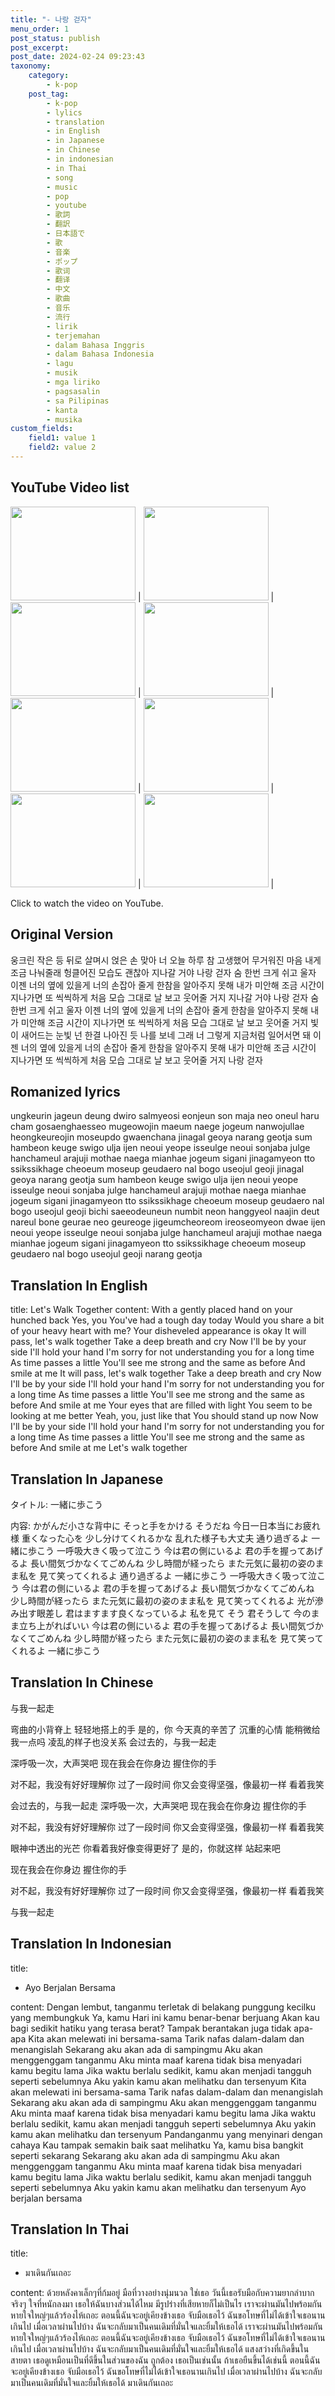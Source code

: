 ```yaml
---
title: "- 나랑 걷자"
menu_order: 1
post_status: publish
post_excerpt: 
post_date: 2024-02-24 09:23:43
taxonomy:
    category:
        - k-pop
    post_tag:
        - k-pop
        - lylics
        - translation
        - in English
        - in Japanese
        - in Chinese
        - in indonesian
        - in Thai
        - song
        - music
        - pop
        - youtube
        - 歌詞
        - 翻訳
        - 日本語で
        - 歌
        - 音楽
        - ポップ
        - 歌词
        - 翻译
        - 中文
        - 歌曲
        - 音乐
        - 流行
        - lirik
        - terjemahan
        - dalam Bahasa Inggris
        - dalam Bahasa Indonesia
        - lagu
        - musik
        - mga liriko
        - pagsasalin
        - sa Pilipinas
        - kanta
        - musika
custom_fields:
    field1: value 1
    field2: value 2
---
```


## YouTube Video list
 [<img src='http://img.youtube.com/vi/OQi85d3CGgQ/0.jpg' width='200' height='150'>](https://youtu.be/OQi85d3CGgQ) | [<img src='http://img.youtube.com/vi/frFaXBEoZmI/0.jpg' width='200' height='150'>](https://youtu.be/frFaXBEoZmI) | [<img src='http://img.youtube.com/vi/gc6O7qe8LLA/0.jpg' width='200' height='150'>](https://youtu.be/gc6O7qe8LLA) | [<img src='http://img.youtube.com/vi/tYkOXrKViDk/0.jpg' width='200' height='150'>](https://youtu.be/tYkOXrKViDk) | [<img src='http://img.youtube.com/vi/rl3sKg0lhzs/0.jpg' width='200' height='150'>](https://youtu.be/rl3sKg0lhzs) |
 [<img src='http://img.youtube.com/vi/g3ehcJw4YZs/0.jpg' width='200' height='150'>](https://youtu.be/g3ehcJw4YZs) | [<img src='http://img.youtube.com/vi/GmoLASRqa34/0.jpg' width='200' height='150'>](https://youtu.be/GmoLASRqa34) | [<img src='http://img.youtube.com/vi/pkrC2TzJX0k/0.jpg' width='200' height='150'>](https://youtu.be/pkrC2TzJX0k) |

Click to watch the video on YouTube.
## Original Version
웅크린 작은 등 뒤로 
살며시 얹은 손 
맞아 너 
오늘 하루 참 고생했어 
무거워진 마음 내게 
조금 나눠줄래 
헝클어진 모습도 괜찮아 
지나갈 거야 나랑 걷자 
숨 한번 크게 쉬고 울자 
이젠 너의 옆에 있을게 
너의 손잡아 줄게 
한참을 알아주지 못해 내가 미안해 
조금 시간이 지나가면 
또 씩씩하게 처음 모습 그대로 날 
보고 웃어줄 거지 
지나갈 거야 나랑 걷자 
숨 한번 크게 쉬고 울자 
이젠 너의 옆에 있을게 
너의 손잡아 줄게 
한참을 알아주지 못해 내가 미안해 
조금 시간이 지나가면 
또 씩씩하게 처음 모습 그대로 날 
보고 웃어줄 거지 
빛이 새어드는 눈빛 
넌 한결 나아진 듯 나를 보네 
그래 너 그렇게 
지금처럼 일어서면 돼 
이젠 너의 옆에 있을게 
너의 손잡아 줄게 
한참을 알아주지 못해 내가 미안해 
조금 시간이 지나가면 
또 씩씩하게 처음 모습 그대로 날 
보고 웃어줄 거지 
나랑 걷자 



## Romanized lyrics
ungkeurin jageun deung dwiro 
salmyeosi eonjeun son 
maja neo 
oneul haru cham gosaenghaesseo 
mugeowojin maeum naege 
jogeum nanwojullae 
heongkeureojin moseupdo gwaenchana 
jinagal geoya narang geotja 
sum hambeon keuge swigo ulja 
ijen neoui yeope isseulge 
neoui sonjaba julge 
hanchameul arajuji mothae naega mianhae 
jogeum sigani jinagamyeon 
tto ssikssikhage cheoeum moseup geudaero nal 
bogo useojul geoji 
jinagal geoya narang geotja 
sum hambeon keuge swigo ulja 
ijen neoui yeope isseulge 
neoui sonjaba julge 
hanchameul arajuji mothae naega mianhae 
jogeum sigani jinagamyeon 
tto ssikssikhage cheoeum moseup geudaero nal 
bogo useojul geoji 
bichi saeeodeuneun numbit 
neon hanggyeol naajin deut nareul bone 
geurae neo geureoge 
jigeumcheoreom ireoseomyeon dwae 
ijen neoui yeope isseulge 
neoui sonjaba julge 
hanchameul arajuji mothae naega mianhae 
jogeum sigani jinagamyeon 
tto ssikssikhage cheoeum moseup geudaero nal 
bogo useojul geoji 
narang geotja 



## Translation In English
title: Let's Walk Together
content:
With a gently placed hand on your hunched back
Yes, you
You've had a tough day today
Would you share a bit of your heavy heart with me?
Your disheveled appearance is okay
It will pass, let's walk together
Take a deep breath and cry
Now I'll be by your side
I'll hold your hand
I'm sorry for not understanding you for a long time
As time passes a little
You'll see me strong and the same as before
And smile at me
It will pass, let's walk together
Take a deep breath and cry
Now I'll be by your side
I'll hold your hand
I'm sorry for not understanding you for a long time
As time passes a little
You'll see me strong and the same as before
And smile at me
Your eyes that are filled with light
You seem to be looking at me better
Yeah, you, just like that
You should stand up now
Now I'll be by your side
I'll hold your hand
I'm sorry for not understanding you for a long time
As time passes a little
You'll see me strong and the same as before
And smile at me
Let's walk together
## Translation In Japanese
タイトル: 一緒に歩こう

内容:
かがんだ小さな背中に
そっと手をかける
そうだね
今日一日本当にお疲れ様
重くなった心を
少し分けてくれるかな
乱れた様子も大丈夫
通り過ぎるよ 一緒に歩こう
一呼吸大きく吸って泣こう
今は君の側にいるよ
君の手を握ってあげるよ
長い間気づかなくてごめんね
少し時間が経ったら
また元気に最初の姿のまま私を
見て笑ってくれるよ
通り過ぎるよ 一緒に歩こう
一呼吸大きく吸って泣こう
今は君の側にいるよ
君の手を握ってあげるよ
長い間気づかなくてごめんね
少し時間が経ったら
また元気に最初の姿のまま私を
見て笑ってくれるよ
光が滲み出す眼差し
君はますます良くなっているよ 私を見て
そう 君そうして
今のまま立ち上がればいい
今は君の側にいるよ
君の手を握ってあげるよ
長い間気づかなくてごめんね
少し時間が経ったら
また元気に最初の姿のまま私を
見て笑ってくれるよ
一緒に歩こう
## Translation In Chinese
与我一起走

弯曲的小背脊上
轻轻地搭上的手
是的，你
今天真的辛苦了
沉重的心情
能稍微给我一点吗
凌乱的样子也没关系
会过去的，与我一起走

深呼吸一次，大声哭吧
现在我会在你身边
握住你的手

对不起，我没有好好理解你
过了一段时间
你又会变得坚强，像最初一样
看着我笑

会过去的，与我一起走
深呼吸一次，大声哭吧
现在我会在你身边
握住你的手

对不起，我没有好好理解你
过了一段时间
你又会变得坚强，像最初一样
看着我笑

眼神中透出的光芒
你看着我好像变得更好了
是的，你就这样
站起来吧

现在我会在你身边
握住你的手

对不起，我没有好好理解你
过了一段时间
你又会变得坚强，像最初一样
看着我笑

与我一起走
## Translation In Indonesian
title: 
- Ayo Berjalan Bersama

content: 
Dengan lembut, tanganmu terletak di belakang punggung kecilku yang membungkuk 
Ya, kamu 
Hari ini kamu benar-benar berjuang 
Akan kau bagi sedikit hatiku yang terasa berat?
Tampak berantakan juga tidak apa-apa
Kita akan melewati ini bersama-sama
Tarik nafas dalam-dalam dan menangislah
Sekarang aku akan ada di sampingmu
Aku akan menggenggam tanganmu
Aku minta maaf karena tidak bisa menyadari kamu begitu lama
Jika waktu berlalu sedikit, kamu akan menjadi tangguh seperti sebelumnya
Aku yakin kamu akan melihatku dan tersenyum
Kita akan melewati ini bersama-sama
Tarik nafas dalam-dalam dan menangislah
Sekarang aku akan ada di sampingmu
Aku akan menggenggam tanganmu
Aku minta maaf karena tidak bisa menyadari kamu begitu lama
Jika waktu berlalu sedikit, kamu akan menjadi tangguh seperti sebelumnya
Aku yakin kamu akan melihatku dan tersenyum
Pandanganmu yang menyinari dengan cahaya
Kau tampak semakin baik saat melihatku
Ya, kamu bisa bangkit seperti sekarang
Sekarang aku akan ada di sampingmu
Aku akan menggenggam tanganmu
Aku minta maaf karena tidak bisa menyadari kamu begitu lama
Jika waktu berlalu sedikit, kamu akan menjadi tangguh seperti sebelumnya
Aku yakin kamu akan melihatku dan tersenyum
Ayo berjalan bersama
## Translation In Thai
title:
- มาเดินกันเถอะ

content:
ด้วยหลังคาเล็กๆที่ก้มอยู่
มือที่วางอย่างนุ่มนวล
ใช่เธอ
วันนี้เธอรับมือกับความยากลำบากจริงๆ
ใจที่หนักลงมา
เธอให้ฉันบางส่วนได้ไหม
มีรูปร่างที่เสียหายก็ไม่เป็นไร
เราจะผ่านมันไปพร้อมกัน
หายใจใหญ่ๆแล้วร้องไห้เถอะ
ตอนนี้ฉันจะอยู่เคียงข้างเธอ
จับมือเธอไว้
ฉันขอโทษที่ไม่ได้เข้าใจเธอนานเกินไป
เมื่อเวลาผ่านไปบ้าง
ฉันจะกลับมาเป็นคนเดิมที่มั่นใจและยิ้มให้เธอได้
เราจะผ่านมันไปพร้อมกัน
หายใจใหญ่ๆแล้วร้องไห้เถอะ
ตอนนี้ฉันจะอยู่เคียงข้างเธอ
จับมือเธอไว้
ฉันขอโทษที่ไม่ได้เข้าใจเธอนานเกินไป
เมื่อเวลาผ่านไปบ้าง
ฉันจะกลับมาเป็นคนเดิมที่มั่นใจและยิ้มให้เธอได้
แสงสว่างที่เกิดขึ้นในสายตา
เธอดูเหมือนเป็นที่ดีขึ้นในส่วนของฉัน
ถูกต้อง เธอเป็นเช่นนั้น
ถ้าเธอยืนขึ้นได้เช่นนี้
ตอนนี้ฉันจะอยู่เคียงข้างเธอ
จับมือเธอไว้
ฉันขอโทษที่ไม่ได้เข้าใจเธอนานเกินไป
เมื่อเวลาผ่านไปบ้าง
ฉันจะกลับมาเป็นคนเดิมที่มั่นใจและยิ้มให้เธอได้
มาเดินกันเถอะ
